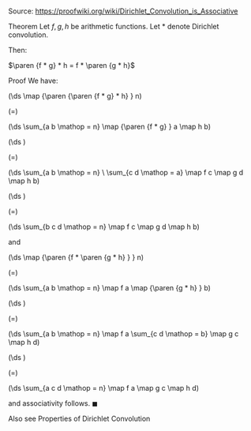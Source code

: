 # 

Source: https://proofwiki.org/wiki/Dirichlet_Convolution_is_Associative

Theorem
Let $f, g, h$ be arithmetic functions.
Let $*$ denote Dirichlet convolution.

Then:

$\paren {f * g} * h = f * \paren {g * h}$


Proof
We have:














\(\ds \map {\paren {\paren {f * g} * h} } n\)

\(=\)







\(\ds \sum_{a b \mathop = n} \map {\paren {f * g} } a \map h b\)




















\(\ds \)

\(=\)







\(\ds \sum_{a b \mathop = n} \ \sum_{c d \mathop = a} \map f c \map g d \map h b\)




















\(\ds \)

\(=\)







\(\ds \sum_{b c d \mathop = n} \map f c \map g d \map h b\)









and














\(\ds \map {\paren {f * \paren {g * h} } } n\)

\(=\)







\(\ds \sum_{a b \mathop = n} \map f a \map {\paren {g * h} } b\)




















\(\ds \)

\(=\)







\(\ds \sum_{a b \mathop = n} \map f a \sum_{c d \mathop = b} \map g c \map h d\)




















\(\ds \)

\(=\)







\(\ds \sum_{a c d \mathop = n} \map f a \map g c \map h d\)









and associativity follows.
$\blacksquare$


Also see
Properties of Dirichlet Convolution




